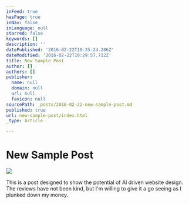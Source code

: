 ```yaml
---
inFeed: true
hasPage: true
inNav: false
inLanguage: null
starred: false
keywords: []
description: ''
datePublished: '2016-02-22T10:35:24.286Z'
dateModified: '2016-02-22T10:29:57.712Z'
title: New Sample Post
author: []
authors: []
publisher:
  name: null
  domain: null
  url: null
  favicon: null
sourcePath: _posts/2016-02-22-new-sample-post.md
published: true
url: new-sample-post/index.html
_type: Article

---
```

# New Sample Post
![](https://the-grid-user-content.s3-us-west-2.amazonaws.com/1609df80-6074-41ad-b56b-eeda0d53cf8b.jpg)

This is a post designed to show the potential of AI driven website design. The reviews have not been kind, but I'm willing to give it a go seeing as I plunked down my money.